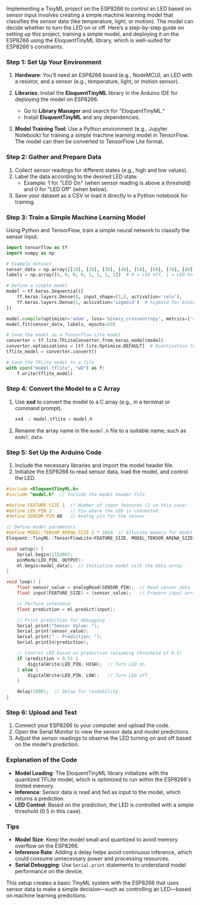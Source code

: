 Implementing a TinyML project on the ESP8266 to control an LED based on sensor input involves creating a simple machine learning model that classifies the sensor data (like temperature, light, or motion). The model can decide whether to turn the LED on or off. Here’s a step-by-step guide on setting up this project, training a simple model, and deploying it on the ESP8266 using the EloquentTinyML library, which is well-suited for ESP8266's constraints.

### Step 1: Set Up Your Environment

1. **Hardware**: You’ll need an ESP8266 board (e.g., NodeMCU), an LED with a resistor, and a sensor (e.g., temperature, light, or motion sensor).
2. **Libraries**: Install the **EloquentTinyML** library in the Arduino IDE for deploying the model on ESP8266. 

   - Go to **Library Manager** and search for "EloquentTinyML."
   - Install **EloquentTinyML** and any dependencies.

3. **Model Training Tool**: Use a Python environment (e.g., Jupyter Notebook) for training a simple machine learning model in TensorFlow. The model can then be converted to TensorFlow Lite format.

### Step 2: Gather and Prepare Data

1. Collect sensor readings for different states (e.g., high and low values).
2. Label the data according to the desired LED state:
   - Example: 1 for "LED On" (when sensor reading is above a threshold) and 0 for "LED Off" (when below).
3. Save your dataset as a CSV or load it directly in a Python notebook for training.

### Step 3: Train a Simple Machine Learning Model

Using Python and TensorFlow, train a simple neural network to classify the sensor input.

```python
import tensorflow as tf
import numpy as np

# Example dataset
sensor_data = np.array([[10], [20], [30], [40], [50], [60], [70], [80]])  # Sample sensor values
labels = np.array([0, 0, 0, 0, 1, 1, 1, 1])  # 0 = LED Off, 1 = LED On

# Define a simple model
model = tf.keras.Sequential([
    tf.keras.layers.Dense(8, input_shape=(1,), activation='relu'),
    tf.keras.layers.Dense(1, activation='sigmoid')  # Sigmoid for binary classification
])

model.compile(optimizer='adam', loss='binary_crossentropy', metrics=['accuracy'])
model.fit(sensor_data, labels, epochs=50)

# Save the model as a TensorFlow Lite model
converter = tf.lite.TFLiteConverter.from_keras_model(model)
converter.optimizations = [tf.lite.Optimize.DEFAULT]  # Quantization for smaller size
tflite_model = converter.convert()

# Save the TFLite model to a file
with open("model.tflite", "wb") as f:
    f.write(tflite_model)
```

### Step 4: Convert the Model to a C Array

1. Use **xxd** to convert the model to a C array (e.g., in a terminal or command prompt).

   ```bash
   xxd -i model.tflite > model.h
   ```

2. Rename the array name in the `model.h` file to a suitable name, such as `model_data`.

### Step 5: Set Up the Arduino Code

1. Include the necessary libraries and import the model header file.
2. Initialize the ESP8266 to read sensor data, load the model, and control the LED.

```cpp
#include <EloquentTinyML.h>
#include "model.h"  // Include the model header file

#define FEATURE_SIZE 1  // Number of input features (1 in this case)
#define LED_PIN 2       // Pin where the LED is connected
#define SENSOR_PIN A0   // Analog pin for the sensor

// Define model parameters
#define MODEL_TENSOR_ARENA_SIZE 2 * 1024  // Allocate memory for model inference
Eloquent::TinyML::TensorFlowLite<FEATURE_SIZE, MODEL_TENSOR_ARENA_SIZE> ml;

void setup() {
    Serial.begin(115200);
    pinMode(LED_PIN, OUTPUT);
    ml.begin(model_data);  // Initialize model with the data array
}

void loop() {
    float sensor_value = analogRead(SENSOR_PIN);  // Read sensor data
    float input[FEATURE_SIZE] = {sensor_value};   // Prepare input array

    // Perform inference
    float prediction = ml.predict(input);

    // Print prediction for debugging
    Serial.print("Sensor Value: ");
    Serial.print(sensor_value);
    Serial.print(" - Prediction: ");
    Serial.println(prediction);

    // Control LED based on prediction (assuming threshold of 0.5)
    if (prediction > 0.5) {
        digitalWrite(LED_PIN, HIGH);  // Turn LED on
    } else {
        digitalWrite(LED_PIN, LOW);   // Turn LED off
    }

    delay(1000);  // Delay for readability
}
```

### Step 6: Upload and Test

1. Connect your ESP8266 to your computer and upload the code.
2. Open the Serial Monitor to view the sensor data and model predictions.
3. Adjust the sensor readings to observe the LED turning on and off based on the model's prediction.

### Explanation of the Code

- **Model Loading**: The EloquentTinyML library initializes with the quantized TFLite model, which is optimized to run within the ESP8266's limited memory.
- **Inference**: Sensor data is read and fed as input to the model, which returns a prediction. 
- **LED Control**: Based on the prediction, the LED is controlled with a simple threshold (0.5 in this case).

### Tips

- **Model Size**: Keep the model small and quantized to avoid memory overflow on the ESP8266.
- **Inference Rate**: Adding a delay helps avoid continuous inference, which could consume unnecessary power and processing resources.
- **Serial Debugging**: Use `Serial.print` statements to understand model performance on the device.

This setup creates a basic TinyML system with the ESP8266 that uses sensor data to make a simple decision—such as controlling an LED—based on machine learning predictions.